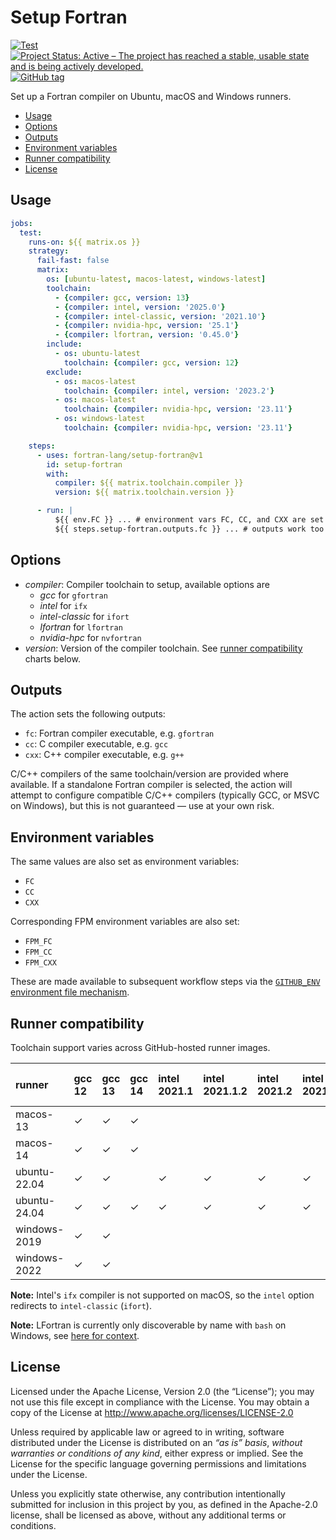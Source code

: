 # Setup Fortran

[![Test](https://github.com/fortran-lang/setup-fortran/actions/workflows/test.yml/badge.svg)](https://github.com/fortran-lang/setup-fortran/actions/workflows/test.yml)
[![Project Status: Active – The project has reached a stable, usable state and is being actively developed.](https://www.repostatus.org/badges/latest/active.svg)](https://www.repostatus.org/#active)
[![GitHub tag](https://img.shields.io/github/tag/fortran-lang/setup-fortran.svg)](https://github.com/fortran-lang/setup-fortran/tags/latest)


Set up a Fortran compiler on Ubuntu, macOS and Windows runners.

<!-- START doctoc generated TOC please keep comment here to allow auto update -->
<!-- DON'T EDIT THIS SECTION, INSTEAD RE-RUN doctoc TO UPDATE -->


- [Usage](#usage)
- [Options](#options)
- [Outputs](#outputs)
- [Environment variables](#environment-variables)
- [Runner compatibility](#runner-compatibility)
- [License](#license)

<!-- END doctoc generated TOC please keep comment here to allow auto update -->


## Usage

```yaml
jobs:
  test:
    runs-on: ${{ matrix.os }}
    strategy:
      fail-fast: false
      matrix:
        os: [ubuntu-latest, macos-latest, windows-latest]
        toolchain:
          - {compiler: gcc, version: 13}
          - {compiler: intel, version: '2025.0'}
          - {compiler: intel-classic, version: '2021.10'}
          - {compiler: nvidia-hpc, version: '25.1'}
          - {compiler: lfortran, version: '0.45.0'}
        include:
          - os: ubuntu-latest
            toolchain: {compiler: gcc, version: 12}
        exclude:
          - os: macos-latest
            toolchain: {compiler: intel, version: '2023.2'}
          - os: macos-latest
            toolchain: {compiler: nvidia-hpc, version: '23.11'}
          - os: windows-latest
            toolchain: {compiler: nvidia-hpc, version: '23.11'}

    steps:
      - uses: fortran-lang/setup-fortran@v1
        id: setup-fortran
        with:
          compiler: ${{ matrix.toolchain.compiler }}
          version: ${{ matrix.toolchain.version }}

      - run: |
          ${{ env.FC }} ... # environment vars FC, CC, and CXX are set
          ${{ steps.setup-fortran.outputs.fc }} ... # outputs work too
```


## Options

- *compiler*: Compiler toolchain to setup, available options are
  - *gcc* for `gfortran`
  - *intel* for `ifx`
  - *intel-classic* for `ifort`
  - *lfortran* for `lfortran`
  - *nvidia-hpc* for `nvfortran`
- *version*: Version of the compiler toolchain. See [runner compatibility](#runner-compatibility) charts below.


## Outputs

The action sets the following outputs:

- `fc`: Fortran compiler executable, e.g. `gfortran`
- `cc`: C compiler executable, e.g. `gcc`
- `cxx`: C++ compiler executable, e.g. `g++`

C/C++ compilers of the same toolchain/version are provided where available. If a standalone Fortran compiler is selected, the action will attempt to configure compatible C/C++ compilers (typically GCC, or MSVC on Windows), but this is not guaranteed &mdash; use at your own risk.


## Environment variables

The same values are also set as environment variables:

- `FC`
- `CC`
- `CXX`

Corresponding FPM environment variables are also set:

- `FPM_FC`
- `FPM_CC`
- `FPM_CXX`

These are made available to subsequent workflow steps via the [`GITHUB_ENV` environment file mechanism](https://docs.github.com/en/actions/learn-github-actions/environment-variables#passing-values-between-steps-and-jobs-in-a-workflow).


## Runner compatibility

Toolchain support varies across GitHub-hosted runner images.

<!-- compat starts -->
| runner       | gcc 12   | gcc 13   | gcc 14   | intel 2021.1   | intel 2021.1.2   | intel 2021.2   | intel 2021.4   | intel 2022.0   | intel 2022.1   | intel 2022.2   | intel 2022.2.1   | intel 2023.0   | intel 2023.1   | intel 2023.2   | intel 2024.0   | intel 2024.1   | intel 2025.0   | intel-classic 2021.1   | intel-classic 2021.1.2   | intel-classic 2021.2   | intel-classic 2021.3   | intel-classic 2021.4   | intel-classic 2021.5   | intel-classic 2021.6   | intel-classic 2021.7   | intel-classic 2021.7.1   | intel-classic 2021.8   | intel-classic 2021.9   | intel-classic 2021.10   | intel-classic 2021.11   | intel-classic 2021.12   | lfortran 0.41.0   | lfortran 0.42.0   | lfortran 0.43.0   | lfortran 0.44.0   | lfortran 0.45.0   | nvidia-hpc 20.11   | nvidia-hpc 21.11   | nvidia-hpc 22.11   | nvidia-hpc 23.3   | nvidia-hpc 23.5   | nvidia-hpc 23.7   | nvidia-hpc 23.9   | nvidia-hpc 23.11   | nvidia-hpc 24.1   | nvidia-hpc 24.3   | nvidia-hpc 24.5   | nvidia-hpc 25.1   |
|:-------------|:----------------|:----------------|:----------------|:----------------------|:------------------------|:----------------------|:----------------------|:----------------------|:----------------------|:----------------------|:------------------------|:----------------------|:----------------------|:----------------------|:----------------------|:----------------------|:----------------------|:------------------------------|:--------------------------------|:------------------------------|:------------------------------|:------------------------------|:------------------------------|:------------------------------|:------------------------------|:--------------------------------|:------------------------------|:------------------------------|:-------------------------------|:-------------------------------|:-------------------------------|:-------------------------|:-------------------------|:-------------------------|:-------------------------|:-------------------------|:--------------------------|:--------------------------|:--------------------------|:-------------------------|:-------------------------|:-------------------------|:-------------------------|:--------------------------|:-------------------------|:-------------------------|:-------------------------|:-------------------------|
| macos-13     | &check;         | &check;         | &check;         |                    |                      |                    |                    |                    |                    |                    |                      |                    |                    |                    |                    |                    |                    | &check;                       |                              | &check;                       | &check;                       | &check;                       | &check;                       | &check;                       | &check;                       |                              | &check;                       | &check;                       | &check;                        |                             |                             | &check;                  | &check;                  | &check;                  | &check;                  | &check;                  |                        |                        |                        |                       |                       |                       |                       |                        |                       |                       |                       |                       |
| macos-14     | &check;         | &check;         | &check;         |                    |                      |                    |                    |                    |                    |                    |                      |                    |                    |                    |                    |                    |                    | &check;                       |                              |                            | &check;                       |                            | &check;                       | &check;                       | &check;                       |                              | &check;                       | &check;                       | &check;                        |                             |                             | &check;                  | &check;                  | &check;                  | &check;                  | &check;                  |                        |                        |                        |                       |                       |                       |                       |                        |                       |                       |                       |                       |
| ubuntu-22.04 | &check;         | &check;         |              | &check;               | &check;                 | &check;               | &check;               | &check;               | &check;               | &check;               | &check;                 | &check;               | &check;               | &check;               | &check;               | &check;               | &check;               | &check;                       | &check;                         | &check;                       |                            | &check;                       | &check;                       | &check;                       | &check;                       | &check;                         | &check;                       | &check;                       | &check;                        | &check;                        | &check;                        | &check;                  | &check;                  | &check;                  | &check;                  | &check;                  | &check;                   | &check;                   | &check;                   | &check;                  | &check;                  | &check;                  | &check;                  | &check;                   | &check;                  | &check;                  | &check;                  | &check;                  |
| ubuntu-24.04 | &check;         | &check;         | &check;         | &check;               | &check;                 | &check;               | &check;               | &check;               | &check;               | &check;               | &check;                 | &check;               | &check;               | &check;               | &check;               | &check;               | &check;               | &check;                       | &check;                         | &check;                       |                            | &check;                       | &check;                       | &check;                       | &check;                       | &check;                         | &check;                       | &check;                       | &check;                        | &check;                        | &check;                        | &check;                  | &check;                  | &check;                  | &check;                  | &check;                  | &check;                   |                        |                        |                       |                       |                       |                       |                        |                       |                       | &check;                  | &check;                  |
| windows-2019 | &check;         | &check;         |              |                    |                      |                    |                    |                    | &check;               | &check;               |                      |                    | &check;               | &check;               | &check;               | &check;               | &check;               |                            |                              |                            |                            |                            |                            | &check;                       | &check;                       |                              |                            | &check;                       | &check;                        | &check;                        | &check;                        | &check;                  | &check;                  | &check;                  | &check;                  | &check;                  |                        |                        |                        |                       |                       |                       |                       |                        |                       |                       |                       |                       |
| windows-2022 | &check;         | &check;         |              |                    |                      |                    |                    |                    | &check;               | &check;               |                      |                    | &check;               | &check;               | &check;               | &check;               | &check;               |                            |                              |                            |                            |                            |                            | &check;                       | &check;                       |                              |                            | &check;                       | &check;                        | &check;                        | &check;                        | &check;                  | &check;                  | &check;                  | &check;                  | &check;                  |                        |                        |                        |                       |                       |                       |                       |                        |                       |                       |                       |                       |
<!-- compat ends -->

**Note:** Intel's `ifx` compiler is not supported on macOS, so the `intel` option redirects to `intel-classic` (`ifort`).

**Note:** LFortran is currently only discoverable by name with `bash` on Windows, see [here for context](https://github.com/fortran-lang/setup-fortran/pull/57#issuecomment-2021605094).

## License

Licensed under the Apache License, Version 2.0 (the “License”);
you may not use this file except in compliance with the License.
You may obtain a copy of the License at
http://www.apache.org/licenses/LICENSE-2.0

Unless required by applicable law or agreed to in writing, software
distributed under the License is distributed on an *“as is” basis*,
*without warranties or conditions of any kind*, either express or implied.
See the License for the specific language governing permissions and
limitations under the License.

Unless you explicitly state otherwise, any contribution intentionally
submitted for inclusion in this project by you, as defined in the
Apache-2.0 license, shall be licensed as above, without any additional
terms or conditions.
